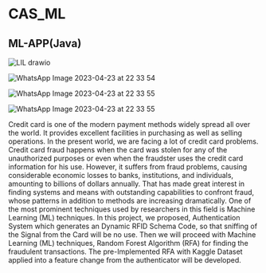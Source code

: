 # CAS_ML
## ML-APP(Java)


![LIL drawio](https://github.com/LazyBoss07/CAS_ML/assets/108017647/6a482c6b-540b-4c4e-8a90-6d5ab5ddeed4)

![WhatsApp Image 2023-04-23 at 22 33 54](https://github.com/LazyBoss07/CAS_ML/assets/108017647/75fc530e-7aef-4cac-84ff-461c75248dc2)

![WhatsApp Image 2023-04-23 at 22 33 55](https://github.com/LazyBoss07/CAS_ML/assets/108017647/4ff116f0-e277-4252-9a5d-df82ec6d4b78)


![WhatsApp Image 2023-04-23 at 22 33 55](https://github.com/LazyBoss07/CAS_ML/assets/108017647/ce87ec11-036d-43fc-8dee-7f20a69901da)

Credit card is one of the modern payment methods widely spread all over the world.
It provides excellent facilities in purchasing as well as selling operations. In the present world, we are facing a lot of credit card problems. 
Credit card fraud happens when the card was stolen for any of the unauthorized purposes or even when the fraudster uses the credit card information for his use. 
However, it suffers from fraud problems, causing considerable economic losses to banks, institutions, and individuals, amounting to billions of dollars annually. 
That has made great interest in finding systems and means with outstanding capabilities to confront fraud, whose patterns in addition to methods are increasing dramatically.
One of the most prominent techniques used by researchers in this field is Machine Learning (ML) techniques. In this project, we proposed, Authentication System which generates an Dynamic RFID Schema Code, so that sniffing of the Signal from the   Card will be no use. Then we will proceed with Machine Learning (ML) techniques, Random Forest Algorithm (RFA) for finding the fraudulent transactions. 
The pre-Implemented RFA with Kaggle Dataset applied into a feature change from the authenticator will be developed.
